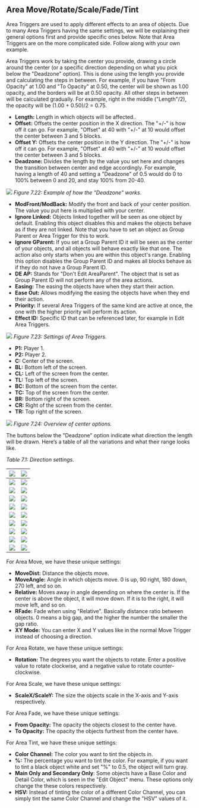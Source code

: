 ## Area Move/Rotate/Scale/Fade/Tint
Area Triggers are used to apply different effects to an area of objects. Due to many Area Triggers having the same settings, we will be explaining their general options first and provide specific ones below. Note that Area Triggers are on the more complicated side. Follow along with your own example.

Area Triggers work by taking the center you provide, drawing a circle around the center (or a specific direction depending on what you pick below the "Deadzone" option). This is done using the length you provide and calculating the steps in between. For example, if you have "From Opacity" at 1.00 and "To Opacity" at 0.50, the center will be shown as 1.00 opacity, and the borders will be at 0.50 opacity. All other steps in between will be calculated gradually. For example, right in the middle ("Length"/2), the opacity will be (1.00 + 0.50)/2 = 0.75.

- **Length:** Length in which objects will be affected..
- **Offset:** Offsets the center position in the X direction. The "+/-" is how off it can go. For example, "Offset" at 40 with "+/-" at 10 would offset the center between 3 and 5 blocks.
- **Offset Y:** Offsets the center position in the Y direction. The "+/-" is how off it can go. For example, "Offset" at 40 with "+/-" at 10 would offset the center between 3 and 5 blocks.
- **Deadzone:** Divides the length by the value you set here and changes the transition between center and edge accordingly. For example, having a length of 40 and setting a "Deadzone" of 0.5 would do 0 to 100% between 0 and 20, and stay 100% from 20-40.

![](https://guia.jorge603.xyz/assets/img/figures/88.png)
*Figure 7.22: Example of how the "Deadzone" works.*<br>

- **ModFront/ModBack:** Modify the front and back of your center position. The value you put here is multiplied with your center.
- **Ignore Linked:** Objects linked together will be seen as one object by default. Enabling this object disables this and makes the objects behave as if they are not linked. Note that you have to set an object as Group Parent or Area Trigger for this to work.
- **Ignore GParent:** If you set a Group Parent ID it will be seen as the center of your objects, and all objects will behave exactly like that one. The action also only starts when you are within this object's range. Enabling this option disables the Group Parent ID and makes all blocks behave as if they do not have a Group Parent ID.
- **DE AP:** Stands for "Don't Edit AreaParent". The object that is set as Group Parent ID will not perform any of the area actions.
- **Easing:** The easing the objects have when they start their action.
- **Ease Out:** Allows modifying the easing the objects have when they end their action.
- **Priority:** If several Area Triggers of the same kind are active at once, the one with the higher priority will perform its action.
- **Effect ID:** Specific ID that can be referenced later, for example in Edit Area Triggers.

![](https://guia.jorge603.xyz/assets/img/figures/89.png)
*Figure 7.23: Settings of Area Triggers.*<br>

- **P1:** Player 1.
- **P2:** Player 2.
- **C:** Center of the screen.
- **BL:** Bottom left of the screen.
- **CL:** Left of the screen from the center.
- **TL:** Top left of the screen.
- **BC:** Bottom of the screen from the center.
- **TC:** Top of the screen from the center.
- **BR:** Bottom right of the screen.
- **CR:** Right of the screen from the center.
- **TR:** Top right of the screen.

![](https://guia.jorge603.xyz/assets/img/figures/90.png)
*Figure 7.24: Overview of center options.*<br>

The buttons below the "Deadzone" option indicate what direction the length will be drawn. Here’s a table of all the variations and what their range looks like.

*Table 7.1: Direction settings.*<br>

| ![](https://guia.jorge603.xyz/assets/img/figures/91.png) | ![](https://guia.jorge603.xyz/assets/img/figures/92.png) |
| -------------------------------------------------------- | -------------------------------------------------------- |
| ![](https://guia.jorge603.xyz/assets/img/figures/93.png) | ![](https://guia.jorge603.xyz/assets/img/figures/94.png) |
| ![](https://guia.jorge603.xyz/assets/img/figures/95.png) | ![](https://guia.jorge603.xyz/assets/img/figures/96.png) |
| ![](https://guia.jorge603.xyz/assets/img/figures/97.png) | ![](https://guia.jorge603.xyz/assets/img/figures/98.png) |
| ![](https://guia.jorge603.xyz/assets/img/figures/99.png) | ![](https://guia.jorge603.xyz/assets/img/figures/100.png) |
| ![](https://guia.jorge603.xyz/assets/img/figures/101.png) | ![](https://guia.jorge603.xyz/assets/img/figures/102.png) |
| ![](https://guia.jorge603.xyz/assets/img/figures/103.png) | ![](https://guia.jorge603.xyz/assets/img/figures/104.png) |
| ![](https://guia.jorge603.xyz/assets/img/figures/105.png) | ![](https://guia.jorge603.xyz/assets/img/figures/106.png) |
| ![](https://guia.jorge603.xyz/assets/img/figures/107.png) | ![](https://guia.jorge603.xyz/assets/img/figures/108.png) |
| ![](https://guia.jorge603.xyz/assets/img/figures/109.png) | ![](https://guia.jorge603.xyz/assets/img/figures/110.png) |

For Area Move, we have these unique settings:

- **MoveDist:** Distance the objects move.
- **MoveAngle:** Angle in which objects move. 0 is up, 90 right, 180 down, 270 left, and so on.
- **Relative:** Moves away in angle depending on where the center is. If the center is above the object, it will move down. If it is to the right, it will move left, and so on.
- **RFade:** Fade when using "Relative". Basically distance ratio between objects. 0 means a big gap, and the higher the number the smaller the gap ratio.
- **XY Mode:** You can enter X and Y values like in the normal Move Trigger instead of choosing a direction.

For Area Rotate, we have these unique settings:

- **Rotation:** The degrees you want the objects to rotate. Enter a positive value to rotate clockwise, and a negative value to rotate counter-clockwise.

For Area Scale, we have these unique settings:

- **ScaleX/ScaleY:** The size the objects scale in the X-axis and Y-axis respectively.

For Area Fade, we have these unique settings:

- **From Opacity:** The opacity the objects closest to the center have.
- **To Opacity:** The opacity the objects furthest from the center have.

For Area Tint, we have these unique settings:

- **Color Channel:** The color you want to tint the objects in.
- **%:** The percentage you want to tint the color. For example, if you want to tint a black object white and set "%" to 0.5, the object will turn gray.
- **Main Only and Secondary Only**: Some objects have a Base Color and Detail Color, which is seen in the "Edit Object" menu. These options only change the these colors respectively.
- **HSV:** Instead of tinting the color of a different Color Channel, you can simply tint the same Color Channel and change the "HSV" values of it.